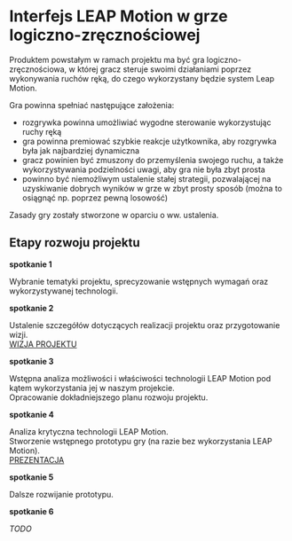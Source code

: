Interfejs LEAP Motion w grze logiczno-zręcznościowej 
===

Produktem powstałym w ramach projektu ma być gra logiczno-zręcznościowa, w której gracz steruje swoimi działaniami poprzez wykonywania ruchów ręką, do czego wykorzystany będzie system Leap Motion.

Gra powinna spełniać następujące założenia:
*   rozgrywka powinna umożliwiać wygodne sterowanie wykorzystując ruchy ręką
*   gra powinna premiować szybkie reakcje użytkownika, aby rozgrywka była jak najbardziej dynamiczna
*   gracz powinien być zmuszony do przemyślenia swojego ruchu, a także wykorzystywania podzielności uwagi, aby gra nie była zbyt prosta
*   powinno być niemożliwym ustalenie stałej strategii, pozwalającej na uzyskiwanie dobrych wyników w grze w zbyt prosty sposób (można to osiągnąć np. poprzez pewną losowość)

Zasady gry zostały stworzone w oparciu o ww. ustalenia.

Etapy rozwoju projektu
---

**spotkanie 1**

Wybranie tematyki projektu, sprecyzowanie wstępnych wymagań oraz wykorzystywanej technologii.

**spotkanie 2**

Ustalenie szczegółów dotyczących realizacji projektu oraz przygotowanie wizji.  
[WIZJA PROJEKTU](https://github.com/tennlos/LMG/blob/master/doc/wizja.pdf?raw=true)

**spotkanie 3**

Wstępna analiza możliwości i właściwości technologii LEAP Motion pod kątem wykorzystania jej w naszym projekcie.  
Opracowanie dokładniejszego planu rozwoju projektu.

**spotkanie 4**

Analiza krytyczna technologii LEAP Motion.  
Stworzenie wstępnego prototypu gry (na razie bez wykorzystania LEAP Motion).  
[PREZENTACJA](https://github.com/tennlos/LMG/blob/master/doc/prezentacja.pdf?raw=true)

**spotkanie 5**

Dalsze rozwijanie prototypu.

**spotkanie 6**

*TODO*
